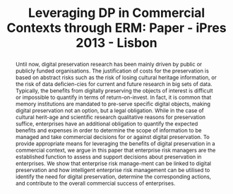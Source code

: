---
abstract: Until now, digital preservation research has been mainly driven by public
  or publicly funded organisations. The justification of costs for the preservation
  is based on abstract risks such as the risk of losing cultural heritage information,
  or the risk of data deficien-cies for current and future research in big sets of
  data. Typically, the benefits from digitally preserving the objects of interest
  is difficult or impossible to quantify in terms of return-on-invest. In fact, it
  is common that memory institutions are mandated to pre-serve specific digital objects,
  making digital preservation not an option, but a legal obligation. While in the
  case of cultural herit-age and scientific research qualitative reasons for preservation
  suffice, enterprises have an additional obligation to quantify the expected benefits
  and expenses in order to determine the scope of information to be managed and take
  commercial decisions for or against digital preservation. To provide appropriate
  means for leveraging the benefits of digital preservation in a commercial context,
  we argue in this paper that enterprise risk managers are the established function
  to assess and support decisions about preservation in enterprises. We show that
  enterprise risk manage-ment can be linked to digital preservation and how intelligent
  enterprise risk management can be utilised to identify the need for digital preservation,
  determine the corresponding actions, and contribute to the overall commercial success
  of enterprises.
creators:
- Burda, Daniel
- Simon, Daniel
- Barateiro, José
date: null
document_url: https://services.phaidra.univie.ac.at/api/object/o:378043/download
grand_parent: iPRES
institutions: []
keywords:
- digital preservation
- intelligent enterprise risk management
- commercial use of digital preservation
- lisbon
landing_page_url: https://phaidra.univie.ac.at/o:378043
language: eng
layout: publication
license: CC BY-SA 2.0 AT
notes_url: null
parent: iPRES 2013
presentation_url: null
size: 524070
source_name: iPRES
title: 'Leveraging DP in Commercial Contexts through ERM: Paper - iPres 2013 - Lisbon'
type: paper
year: 2013
---